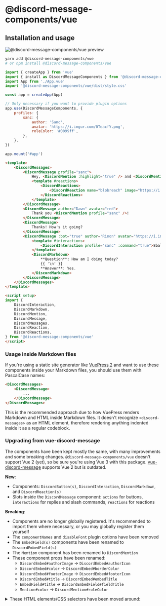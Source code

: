 # @discord-message-components/vue

## Installation and usage

![@discord-message-components/vue preview](https://i.imgur.com/ZxsfkHb.png)

```sh
yarn add @discord-message-components/vue
# or npm install @discord-message-components/vue
```

```js
import { createApp } from 'vue'
import { install as DiscordMessageComponents } from '@discord-message-components/vue'
import App from './App.vue'
import '@discord-message-components/vue/dist/style.css'

const app = createApp(App)

// Only necessary if you want to provide plugin options
app.use(DiscordMessageComponents, {
	profiles: {
		sanc: {
			author: 'Sanc',
			avatar: 'https://i.imgur.com/0TeacfY.png',
			roleColor: '#0099ff',
		},
	},
})

app.mount('#app')
```

```html
<template>
	<DiscordMessages>
		<DiscordMessage profile="sanc">
			Hey, <DiscordMention :highlight="true" /> and <DiscordMention>Dawn</DiscordMention>. Welcome to our server!
			<template #reactions>
				<DiscordReactions>
					<DiscordReaction name="blobreach" image="https://i.imgur.com/DUAI5Pu.png" :count="2" :active="true" />
				</DiscordReactions>
			</template>
		</DiscordMessage>
		<DiscordMessage author="Dawn" avatar="red">
			Thank you <DiscordMention profile="sanc" />!
		</DiscordMessage>
		<DiscordMessage>
			Thanks! How's it going?
		</DiscordMessage>
		<DiscordMessage :bot="true" author="Rinon" avatar="https://i.imgur.com/axQ9wJl.png" role-color="violet">
			<template #interactions>
				<DiscordInteraction profile="sanc" :command="true">8ball</DiscordInteraction>
			</template>
			<DiscordMarkdown>
				**Question**: How am I doing today?
				{{ '\n' }}
				**Answer**: Yes.
			</DiscordMarkdown>
		</DiscordMessage>
	</DiscordMessages>
</template>

<script setup>
import {
	DiscordInteraction,
	DiscordMarkdown,
	DiscordMention,
	DiscordMessage,
	DiscordMessages,
	DiscordReaction,
	DiscordReactions,
} from '@discord-message-components/vue'
</script>
```

### Usage inside Markdown files

If you're using a static site generator like [VuePress 2](https://v2.vuepress.vuejs.org/) and want to use these components inside your Markdown files, you should use them with PascalCase names:

```html
<DiscordMessages>
	<DiscordMessage>
		...
	</DiscordMessage>
</DiscordMessages>
```

This is the recommended approach due to how VuePress renders Markdown and HTML inside Markdown files. It doesn't recognize `<discord-messages>` as an HTML element, therefore rendering anything indented inside it as a regular codeblock.

### Upgrading from vue-discord-message

The components have been kept mostly the same, with many improvements and some breaking changes. `@discord-message-components/vue` doesn't support Vue 2 (yet), so be sure you're using Vue 3 with this package. [vue-discord-message](https://github.com/danktuary/vue-discord-message) supports Vue 2 but is outdated.

**New**:
- Components: `DiscordButton(s)`, `DiscordInteraction`, `DiscordMarkdown`, and `DiscordReaction(s)`
- Slots inside the `DiscordMessage` component: `actions` for buttons, `interactions` for replies and slash commands, `reactions` for reactions

**Breaking**:
- Components are no longer globally registered. It's recommended to import them where necessary, or you may globally register them yourself
- The `componentNames` and `disableFont` plugin options have been removed
- The `EmbedField(s)` components have been renamed to `DiscordEmbedField(s)`
- The `Mention` component has been renamed to `DiscordMention`
- These component props have been renamed:
	- `DiscordEmbed#authorImage` -> `DiscordEmbed#authorIcon`
	- `DiscordEmbed#color` -> `DiscordEmbed#borderColor`
	- `DiscordEmbed#footerImage` -> `DiscordEmbed#footerIcon`
	- `DiscordEmbed#title` -> `DiscordEmbed#embedTitle`
	- `EmbedField#title` -> `DiscordEmbedField#fieldTitle`
	- `Mention#color` -> `DiscordMention#roleColor`

<details>
<summary>These HTML elements/CSS selectors have been moved around:</summary>

- `.discord-author-info .discord-bot-tag` -> `.discord-author-info .discord-author-bot-tag`
- `.discord-embed .discord-left-border` -> `.discord-embed .discord-embed-left-border`
- `.discord-embed .discord-author-image` -> `.discord-embed .discord-embed-author-icon`
- `.discord-embed-footer .discord-footer-image` -> `.discord-embed-footer .discord-embed-footer-icon`
- `.discord-embed-footer .discord-footer-separator` -> `.discord-embed-footer .discord-embed-footer-separator`
- `.discord-embed-footer .discord-footer-separator` -> `.discord-embed-footer .discord-embed-footer-separator`
- `.discord-embed-field .discord-inline-field` -> `.discord-embed-field .discord-embed-field-inline`
- `.discord-embed-field .discord-field-title` -> `.discord-embed-field .discord-embed-field-title`
- `.discord-message > .discord-author-image` -> `.discord-message > .discord-message-content .discord-author-avatar`
- `.discord-compact-mode .discord-message-content > .discord-message-timestamp` -> `.discord-compact-mode .discord-message-content .discord-message-body .discord-message-timestamp`
- `.discord-message-content .discord-embed` -> `.discord-message-content .discord-message-body .discord-embed`

</details>

